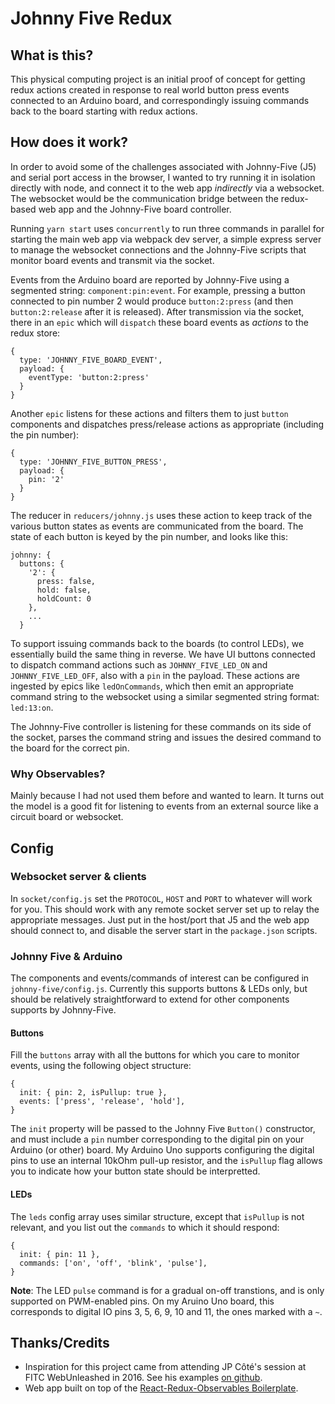 # Johnny Five Redux

## What is this? 

This physical computing project is an initial proof of concept for getting redux actions created in response to real world button press events connected to an Arduino board, and correspondingly issuing commands back to the board starting with redux actions.

## How does it work?

In order to avoid some of the challenges associated with Johnny-Five (J5) and serial port access in the browser, I wanted to try running it in isolation directly with node, and connect it to the web app _indirectly_ via a websocket. The websocket would be the communication bridge between the redux-based web app and the Johnny-Five board controller.

Running `yarn start` uses `concurrently` to run three commands in parallel for starting the main web app via webpack dev server, a simple express server to manage the websocket connections and the Johnny-Five scripts that monitor board events and transmit via the socket.

Events from the Arduino board are reported by Johnny-Five using a segmented string: `component:pin:event`. For example, pressing a button connected to pin number 2 would produce `button:2:press` (and then `button:2:release` after it is released). After transmission via the socket, there in an `epic` which will `dispatch` these board events as _actions_ to the redux store:
```
{
  type: 'JOHNNY_FIVE_BOARD_EVENT',
  payload: {
    eventType: 'button:2:press'
  }
}
```

Another `epic` listens for these actions and filters them to just `button` components and dispatches press/release actions as appropriate (including the pin number):
```
{
  type: 'JOHNNY_FIVE_BUTTON_PRESS',
  payload: {
    pin: '2'
  }
}
```

The reducer in `reducers/johnny.js` uses these action to keep track of the various button states as events are communicated from the board. The state of each button is keyed by the pin number, and looks like this:
```
johnny: {
  buttons: {
    '2': {
      press: false,
      hold: false,
      holdCount: 0
    },
    ...
  }
```

To support issuing commands back to the boards (to control LEDs), we essentially build the same thing in reverse. We have UI buttons connected to dispatch command actions such as `JOHNNY_FIVE_LED_ON` and `JOHNNY_FIVE_LED_OFF`, also with a `pin` in the payload. These actions are ingested by epics like `ledOnCommands`, which then emit an appropriate command string to the websocket using a similar segmented string format: `led:13:on`.

The Johnny-Five controller is listening for these commands on its side of the socket, parses the command string and issues the desired command to the board for the correct pin.

### Why Observables?
Mainly because I had not used them before and wanted to learn. It turns out the model is a good fit for listening to events from an external source like a circuit board or websocket.

## Config
### Websocket server & clients
In `socket/config.js` set the `PROTOCOL`, `HOST` and `PORT` to whatever will work for you. This should work with any remote socket server set up to relay the appropriate messages. Just put in the host/port that J5 and the web app should connect to, and disable the server start in the `package.json` scripts.

### Johnny Five & Arduino
The components and events/commands of interest can be configured in `johnny-five/config.js`. Currently this supports buttons & LEDs only, but should be relatively straightforward to extend for other components supports by Johnny-Five.

#### Buttons

Fill the `buttons` array with all the buttons for which you care to monitor events, using the following object structure:
```
{
  init: { pin: 2, isPullup: true },
  events: ['press', 'release', 'hold'],
}
```

The `init` property will be passed to the Johnny Five `Button()` constructor, and must include a `pin` number corresponding to the digital pin on your Arduino (or other) board. My Arduino Uno supports configuring the digital pins to use an internal 10kOhm pull-up resistor, and the `isPullup` flag allows you to indicate how your button state should be interpretted.

#### LEDs

The `leds` config array uses similar structure, except that `isPullup` is not relevant, and you list out the `commands` to which it should respond:
```
{
  init: { pin: 11 },
  commands: ['on', 'off', 'blink', 'pulse'],
}
```
**Note**: The LED `pulse` command is for a gradual on-off transtions, and is only supported on PWM-enabled pins. On my Aruino Uno board, this corresponds to digital IO pins 3, 5, 6, 9, 10 and 11, the ones marked with a `~`.


## Thanks/Credits

* Inspiration for this project came from attending JP Côté's session at FITC WebUnleashed in 2016. See his examples [on github](https://github.com/cotejp/fitc2016-workshop).
* Web app built on top of the [React-Redux-Observables Boilerplate](https://github.com/gilbarbara/react-redux-observables-boilerplate).
